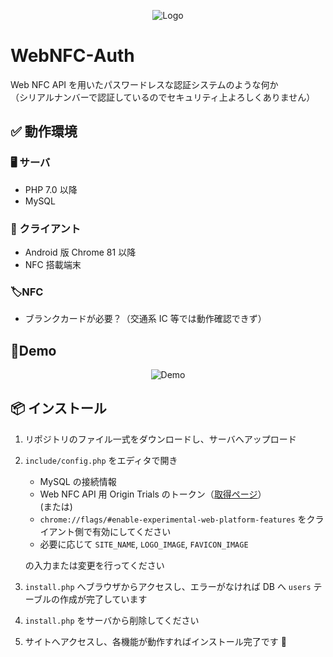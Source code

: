 <div align="center">

![Logo](https://user-images.githubusercontent.com/65624234/85921391-06c01900-b8b7-11ea-96e9-d88eb1835653.png)

</div>

# WebNFC-Auth

Web NFC API を用いたパスワードレスな認証システムのような何か  
（シリアルナンバーで認証しているのでセキュリティ上よろしくありません）

## ✅ 動作環境

### 🖥 サーバ

-   PHP 7.0 以降
-   MySQL

### 📱 クライアント

-   Android 版 Chrome 81 以降
-   NFC 搭載端末

### 🏷NFC

-   ブランクカードが必要？（交通系 IC 等では動作確認できず）

## 👀Demo

<div align="center">

![Demo](https://user-images.githubusercontent.com/65624234/85921579-155b0000-b8b8-11ea-85d5-4f45c044f5af.gif)

</div>

## 📦 インストール

1. リポジトリのファイル一式をダウンロードし、サーバへアップロード
2. `include/config.php` をエディタで開き

    - MySQL の接続情報
    - Web NFC API 用 Origin Trials のトークン（[取得ページ](https://developers.chrome.com/origintrials/#/view_trial/236438980436951041)）  
      (または)
    - `chrome://flags/#enable-experimental-web-platform-features` をクライアント側で有効にしてください
    - 必要に応じて `SITE_NAME`, `LOGO_IMAGE`, `FAVICON_IMAGE`

    の入力または変更を行ってください

3. `install.php` へブラウザからアクセスし、エラーがなければ DB へ `users` テーブルの作成が完了しています
4. `install.php` をサーバから削除してください
5. サイトへアクセスし、各機能が動作すればインストール完了です 🎉
